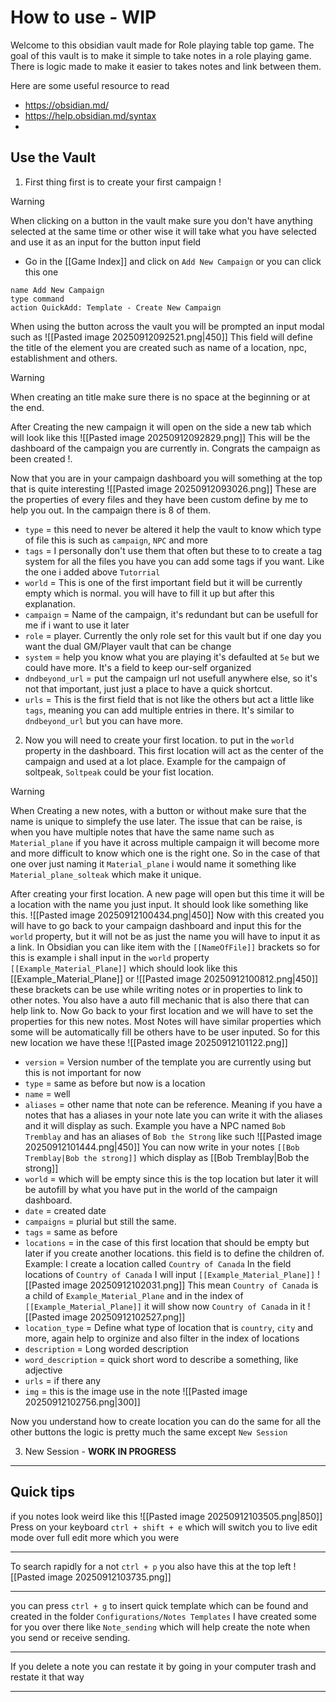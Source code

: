 # How to use - WIP
Welcome to this obsidian vault made for Role playing table top game. The goal of this vault is to make it simple to take notes in a role playing game. There is logic made to make it easier to takes notes and link between them. 

Here are some useful resource to read 
- https://obsidian.md/
- https://help.obsidian.md/syntax
- 

## Use the Vault

1. First thing first is to create your first campaign ! 
> [!warning]
> When clicking on a button in the vault make sure you don't have anything selected at the same time or other wise it will take what you have selected and use it as an input for the button input field
- Go in the [[Game Index]] and click on `Add New Campaign` or you can click this one 
```button
name Add New Campaign
type command
action QuickAdd: Template - Create New Campaign
```
When using the button across the vault you will be prompted an input modal such as ![[Pasted image 20250912092521.png|450]] This field will define the title of the element you are created such as name of a location, npc, establishment and others. 
> [!warning]
> When creating an title make sure there is no space at the beginning or at the end. 


After Creating the new campaign it will open on the side a new tab which will look like this 
![[Pasted image 20250912092829.png]]
This will be the dashboard of the campaign you are currently in. Congrats the campaign as been created !.

Now that you are in your campaign dashboard you will something at the top that is quite interesting ![[Pasted image 20250912093026.png]]
These are the properties of every files and they have been custom define by me to help you out. In the campaign there is 8 of them.
- `type` = this need to never be altered it help the vault to know which type of file this is such as `campaign`, `NPC` and more
- `tags` = I personally don't use them that often but these to to create a tag system for all the files you have you can add some tags if you want. Like the one i added above `Tutorrial`
- `world` = This is one of the first important field but it will be currently empty which is normal. you will have to fill it up but after this explanation. 
- `campaign` = Name of the campaign, it's redundant but can be usefull for me if i want to use it later
- `role` = player. Currently the only role set for this vault but if one day you want the dual GM/Player vault that can be change
- `system` = help you know what you are playing it's defaulted at `5e` but we could have more. It's a field to keep our-self organized  
- `dndbeyond_url` = put the campaign url not usefull anywhere else, so it's not that important, just just a place to have a quick shortcut. 
- `urls` = This is the first field that is not like the others but act a little like `tags`, meaning you can add multiple entries in there. It's similar to `dndbeyond_url` but you can have more. 

2. Now you will need to create your first location. to put in the `world` property in the dashboard. This first location will act as the center of the campaign and used at a lot place. Example for the campaign of soltpeak, `Soltpeak` could be your fist location.
> [!warning]
> When Creating a new notes, with a button or without make sure that the name is unique to simplefy the use later. The issue that can be raise, is when you have multiple notes that have the same name such as `Material_plane` if you have it across multiple campaign it will become more and more difficult to know which one is the right one. So in the case of that one over just naming it `Material_plane` i would name it something like `Material_plane_solteak` which make it unique. 

After creating your first location. A new page will open but this time it will be a location with the name you just input. It should look like something like this. 
![[Pasted image 20250912100434.png|450]]
Now with this created you will have to go back to your campaign dashboard and input this for the `world` property, but it will not be as just the name you will have to input it as a link. In Obsidian you can like item with the `[[NameOfFile]]` brackets so for this is example i shall input in the `world` property `[[Example_Material_Plane]]` which should look like this [[Example_Material_Plane]] or ![[Pasted image 20250912100812.png|450]]
these brackets can be use while writing notes or in properties to link to other notes. You also have a auto fill mechanic that is also there that can help link to.
Now Go back to your first location and we will have to set the properties for this new notes. Most Notes will have similar properties which some will be automatically fill be others have to be user inputed. 
So for this new location we have these
![[Pasted image 20250912101122.png]]

- `version` = Version number of the template you are currently using but this is not important for now
- `type` = same as before but now is a location
- `name` = well 
- `aliases` = other name that note can be reference. Meaning if you have a notes that has a aliases in your note late you can write it with the aliases and it will display as such. Example you have a NPC named `Bob Tremblay` and has an aliases of `Bob the Strong`  like such ![[Pasted image 20250912101444.png|450]]
		You can now write in your notes `[[Bob Tremblay|Bob the strong]]`  which display as [[Bob Tremblay|Bob the strong]]
- `world` = which will be empty since this is the top location but later it will be autofill by what you have put in the world of the campaign dashboard.
- `date` = created date 
- `campaigns` = plurial but still the same. 
- `tags` = same as before
- `locations` = in the case of this first location that should be empty but later if you create another locations. this field is to define the children of. Example: I create a location called `Country of Canada` In the field locations of `Country of Canada` I will input `[[Example_Material_Plane]]` ![[Pasted image 20250912102031.png]]
		This mean `Country of Canada` is a child of `Example_Material_Plane` and in the index of `[[Example_Material_Plane]]` it will show now `Country of Canada` in it ![[Pasted image 20250912102527.png]]
- `location_type` = Define what type of location that is `country`, `city` and more, again help to orginize and also filter in the index of locations
- `description` = Long worded description
- `word_description` = quick short word to describe a something, like adjective
- `urls` = if there any 
- `img` = this is the image use in the note 
		![[Pasted image 20250912102756.png|300]]

Now you understand how to create location you can do the same for all the other buttons the logic is pretty much the same except `New Session`

3. New Session - __WORK IN PROGRESS__



--- 
## Quick tips
if you notes look weird like this 
![[Pasted image 20250912103505.png|850]]
Press on your keyboard `ctrl + shift + e` which will switch you to live edit mode over full edit more which you were

--- 
To search rapidly for a not `ctrl + p` you also have this at the top left ![[Pasted image 20250912103735.png]]

---
you can press `ctrl + g` to insert quick template which can be found and created in the folder `Configurations/Notes Templates` I have created some for you over there like `Note_sending` which will help create the note when you send or receive sending. 

--- 
If you delete a note you can restate it by going in your computer trash and restate it that way 

--- 